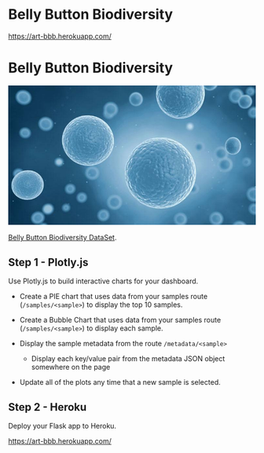 # Belly Button Biodiversity

https://art-bbb.herokuapp.com/

# Belly Button Biodiversity

![Bacteria by filterforge.com](./static/images/bacteria.jpg)

[Belly Button Biodiversity DataSet](http://robdunnlab.com/projects/belly-button-biodiversity/).

## Step 1 - Plotly.js

Use Plotly.js to build interactive charts for your dashboard.

* Create a PIE chart that uses data from your samples route (`/samples/<sample>`) to display the top 10 samples.

* Create a Bubble Chart that uses data from your samples route (`/samples/<sample>`) to display each sample.

* Display the sample metadata from the route `/metadata/<sample>`

  * Display each key/value pair from the metadata JSON object somewhere on the page

* Update all of the plots any time that a new sample is selected.

## Step 2 - Heroku

Deploy your Flask app to Heroku.

https://art-bbb.herokuapp.com/